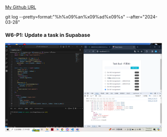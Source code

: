 [My Github URL](https://github.com/209410124/1122-wp2-2N-24.git)

git log --pretty=format:"%h%x09%an%x09%ad%x09%s" --after="2024-03-28"

### W6-P1: Update a task in Supabase
 
![](w6-p1.png)
 